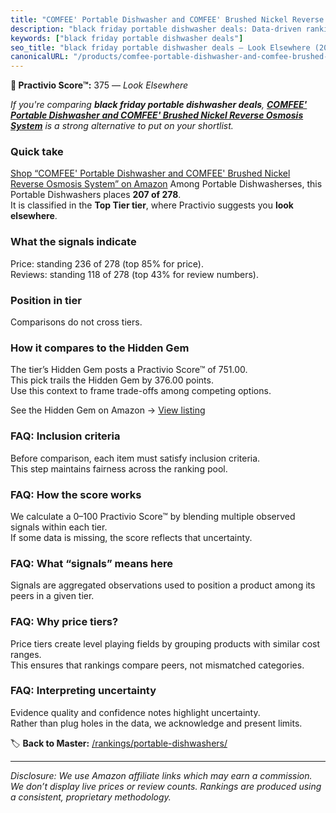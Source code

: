 ```yaml
---
title: "COMFEE' Portable Dishwasher and COMFEE' Brushed Nickel Reverse Osmosis System"
description: "black friday portable dishwasher deals: Data-driven ranking using the Practivio Score™. Positioned by quality, value, demand, findability, momentum."
keywords: ["black friday portable dishwasher deals"]
seo_title: "black friday portable dishwasher deals — Look Elsewhere (2025)"
canonicalURL: "/products/comfee-portable-dishwasher-and-comfee-brushed-nickel-reverse-osmosis-system-B0CPJ4275B/"
---
```


**🚫 Practivio Score™:** 375 — _Look Elsewhere_


*If you're comparing **black friday portable dishwasher deals**, **[COMFEE' Portable Dishwasher and COMFEE' Brushed Nickel Reverse Osmosis System](https://www.amazon.com/dp/B0CPJ4275B?tag=practivio-20)** is a strong alternative to put on your shortlist.*
### Quick take
[Shop “COMFEE' Portable Dishwasher and COMFEE' Brushed Nickel Reverse Osmosis System” on Amazon](https://www.amazon.com/dp/B0CPJ4275B?tag=practivio-20)
Among Portable Dishwasherses, this Portable Dishwashers places **207 of 278**.  
It is classified in the **Top Tier tier**, where Practivio suggests you **look elsewhere**.

### What the signals indicate
Price: standing 236 of 278 (top 85% for price).  
Reviews: standing 118 of 278 (top 43% for review numbers).  

### Position in tier
Comparisons do not cross tiers.

### How it compares to the Hidden Gem
The tier’s Hidden Gem posts a Practivio Score™ of 751.00.  
This pick trails the Hidden Gem by 376.00 points.  
Use this context to frame trade-offs among competing options.  

See the Hidden Gem on Amazon → [View listing](https://www.amazon.com/dp/B08N6WV3HX?tag=practivio-20)

### FAQ: Inclusion criteria
Before comparison, each item must satisfy inclusion criteria.  
This step maintains fairness across the ranking pool.

### FAQ: How the score works
We calculate a 0–100 Practivio Score™ by blending multiple observed signals within each tier.  
If some data is missing, the score reflects that uncertainty.

### FAQ: What “signals” means here
Signals are aggregated observations used to position a product among its peers in a given tier.

### FAQ: Why price tiers?
Price tiers create level playing fields by grouping products with similar cost ranges.  
This ensures that rankings compare peers, not mismatched categories.

### FAQ: Interpreting uncertainty
Evidence quality and confidence notes highlight uncertainty.  
Rather than plug holes in the data, we acknowledge and present limits.


🏷️ **Back to Master:** [/rankings/portable-dishwashers/](/rankings/portable-dishwashers/)

---
_Disclosure: We use Amazon affiliate links which may earn a commission. We don’t display live prices or review counts. Rankings are produced using a consistent, proprietary methodology._
